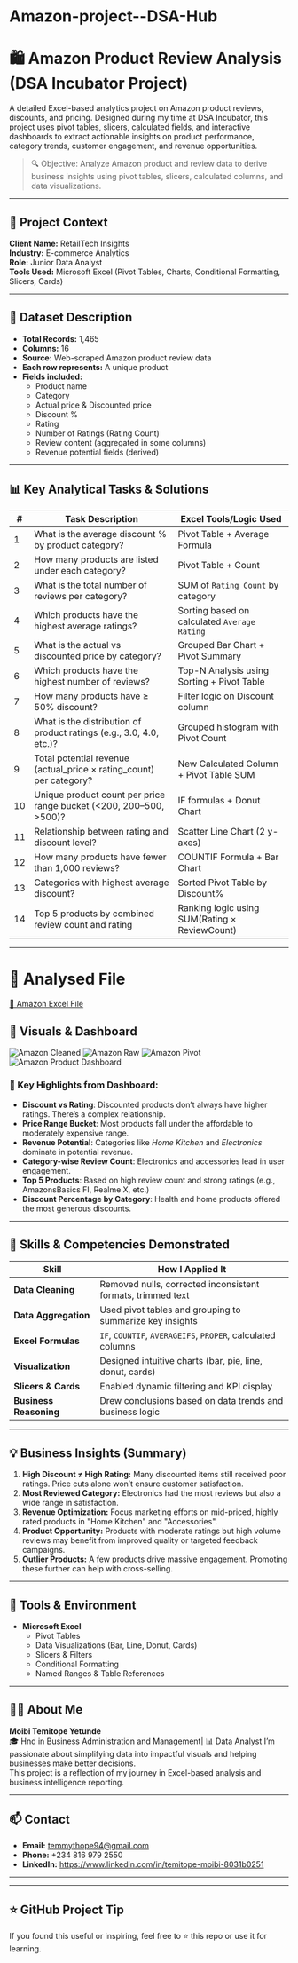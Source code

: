# Amazon-project--DSA-Hub
# 🛍️ Amazon Product Review Analysis (DSA Incubator Project)

A detailed Excel-based analytics project on Amazon product reviews, discounts, and pricing. Designed during my time at DSA Incubator, this project uses pivot tables, slicers, calculated fields, and interactive dashboards to extract actionable insights on product performance, category trends, customer engagement, and revenue opportunities.

> 🔍 Objective: Analyze Amazon product and review data to derive business insights using pivot tables, slicers, calculated columns, and data visualizations.

---

## 🏢 Project Context

**Client Name:** RetailTech Insights  
**Industry:** E-commerce Analytics  
**Role:** Junior Data Analyst  
**Tools Used:** Microsoft Excel (Pivot Tables, Charts, Conditional Formatting, Slicers, Cards)

---

## 🧾 Dataset Description

- **Total Records:** 1,465
- **Columns:** 16
- **Source:** Web-scraped Amazon product review data
- **Each row represents:** A unique product
- **Fields included:**
  - Product name
  - Category
  - Actual price & Discounted price
  - Discount %
  - Rating
  - Number of Ratings (Rating Count)
  - Review content (aggregated in some columns)
  - Revenue potential fields (derived)

---

## 📊 Key Analytical Tasks & Solutions

| #  | Task Description                                                                 | Excel Tools/Logic Used                        |
|----|-----------------------------------------------------------------------------------|-----------------------------------------------|
| 1  | What is the average discount % by product category?                              | Pivot Table + Average Formula                 |
| 2  | How many products are listed under each category?                                | Pivot Table + Count                           |
| 3  | What is the total number of reviews per category?                                | SUM of `Rating Count` by category             |
| 4  | Which products have the highest average ratings?                                 | Sorting based on calculated `Average Rating`  |
| 5  | What is the actual vs discounted price by category?                              | Grouped Bar Chart + Pivot Summary             |
| 6  | Which products have the highest number of reviews?                               | Top-N Analysis using Sorting + Pivot Table    |
| 7  | How many products have ≥ 50% discount?                                            | Filter logic on Discount column               |
| 8  | What is the distribution of product ratings (e.g., 3.0, 4.0, etc.)?              | Grouped histogram with Pivot Count            |
| 9  | Total potential revenue (actual_price × rating_count) per category?              | New Calculated Column + Pivot Table SUM       |
| 10 | Unique product count per price range bucket (<200, 200–500, >500)?               | IF formulas + Donut Chart                     |
| 11 | Relationship between rating and discount level?                                  | Scatter Line Chart (2 y-axes)                 |
| 12 | How many products have fewer than 1,000 reviews?                                  | COUNTIF Formula + Bar Chart                   |
| 13 | Categories with highest average discount?                                        | Sorted Pivot Table by Discount%               |
| 14 | Top 5 products by combined review count and rating                               | Ranking logic using SUM(Rating × ReviewCount) |

---
# 📸 Analysed File
[🔗 Amazon Excel File](https://docs.google.com/spreadsheets/d/1A7IxOkVsLMvPq_6UGROALpXFz5oO-j23?rtpof=true&usp=drive_fs)

## 📸 Visuals & Dashboard
![Amazon Cleaned](https://drive.google.com/uc?export=view&id=1q-A8Qgn8-FzPSAgxAtBy3jxJF2Qq7-Uj)
![Amazon Raw](https://drive.google.com/uc?export=view&id=1P3Xdhudm1clYEXLDD3Z035e0j2iZUNpE)
![Amazon Pivot](https://drive.google.com/uc?export=view&id=1HQRjkYsn-xpHnRzuRoCZaO1jMKZjPfAv)
![Amazon Product Dashboard](https://drive.google.com/uc?export=view&id=14B_HgejHieAEUwH6hD68F-4KEodBONDU)

### 🧠 Key Highlights from Dashboard:

- **Discount vs Rating**: Discounted products don’t always have higher ratings. There’s a complex relationship.
- **Price Range Bucket**: Most products fall under the affordable to moderately expensive range.
- **Revenue Potential**: Categories like *Home Kitchen* and *Electronics* dominate in potential revenue.
- **Category-wise Review Count**: Electronics and accessories lead in user engagement.
- **Top 5 Products**: Based on high review count and strong ratings (e.g., AmazonsBasics FI, Realme X, etc.)
- **Discount Percentage by Category**: Health and home products offered the most generous discounts.

---

## 🧠 Skills & Competencies Demonstrated

| Skill                      | How I Applied It                                               |
|---------------------------|----------------------------------------------------------------|
| **Data Cleaning**         | Removed nulls, corrected inconsistent formats, trimmed text    |
| **Data Aggregation**      | Used pivot tables and grouping to summarize key insights       |
| **Excel Formulas**        | `IF`, `COUNTIF`, `AVERAGEIFS`, `PROPER`, calculated columns  |
| **Visualization**         | Designed intuitive charts (bar, pie, line, donut, cards)       |
| **Slicers & Cards**       | Enabled dynamic filtering and KPI display                     |
| **Business Reasoning**    | Drew conclusions based on data trends and business logic       |

---

## 💡 Business Insights (Summary)

1. **High Discount ≠ High Rating:** Many discounted items still received poor ratings. Price cuts alone won’t ensure customer satisfaction.
2. **Most Reviewed Category:** Electronics had the most reviews but also a wide range in satisfaction.
3. **Revenue Optimization:** Focus marketing efforts on mid-priced, highly rated products in "Home Kitchen" and "Accessories".
4. **Product Opportunity:** Products with moderate ratings but high volume reviews may benefit from improved quality or targeted feedback campaigns.
5. **Outlier Products:** A few products drive massive engagement. Promoting these further can help with cross-selling.

---

## 🔧 Tools & Environment

- **Microsoft Excel**
  - Pivot Tables
  - Data Visualizations (Bar, Line, Donut, Cards)
  - Slicers & Filters
  - Conditional Formatting
  - Named Ranges & Table References

---

## 👨‍💻 About Me

**Moibi Temitope Yetunde**  
🎓 Hnd in Business Administration and Management| 📊 Data Analyst 
I’m passionate about simplifying data into impactful visuals and helping businesses make better decisions.  
This project is a reflection of my journey in Excel-based analysis and business intelligence reporting.

---

## 📫 Contact

- **Email:** temmythope94@gmail.com 
- **Phone:** +234 816 979 2550 
- **LinkedIn:** https://www.linkedin.com/in/temitope-moibi-8031b0251

---


---

## ⭐ GitHub Project Tip

If you found this useful or inspiring, feel free to ⭐ this repo or use it for learning.
